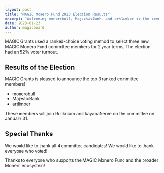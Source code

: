 ```yaml
---
layout: post
title: "MAGIC Monero Fund 2023 Election Results"
excerpt: "Welcoming monerobull, MajesticBank, and artlimber to the committee"
date: 2023-01-23
author: magicboard
---
```


MAGIC Grants used a ranked-choice voting method to select three new MAGIC Monero Fund committee members for 2 year terms. The election had an 52% voter turnout.

## Results of the Election

MAGIC Grants is pleased to announce the top 3 ranked committee members!

* monerobull
* MajesticBank
* artlimber

These members will join Rucknium and kayabaNerve on the committee on January 31.

## Special Thanks

We would like to thank all 4 committee candidates! We would like to thank everyone who voted!

Thanks to everyone who supports the MAGIC Monero Fund and the broader Monero ecosystem!
